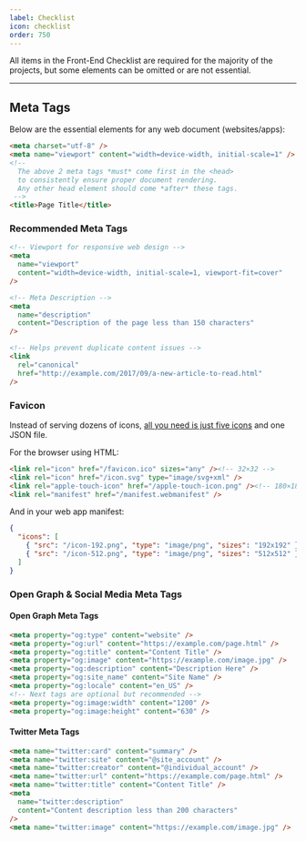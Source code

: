 ```yaml
---
label: Checklist
icon: checklist
order: 750
---
```


All items in the Front-End Checklist are required for the majority of the projects, but some elements can be omitted or are not essential.

---

## Meta Tags

Below are the essential elements for any web document (websites/apps):

```html
<meta charset="utf-8" />
<meta name="viewport" content="width=device-width, initial-scale=1" />
<!--
  The above 2 meta tags *must* come first in the <head>
  to consistently ensure proper document rendering.
  Any other head element should come *after* these tags.
 -->
<title>Page Title</title>
```

### Recommended Meta Tags

```html
<!-- Viewport for responsive web design -->
<meta
  name="viewport"
  content="width=device-width, initial-scale=1, viewport-fit=cover"
/>

<!-- Meta Description -->
<meta
  name="description"
  content="Description of the page less than 150 characters"
/>

<!-- Helps prevent duplicate content issues -->
<link
  rel="canonical"
  href="http://example.com/2017/09/a-new-article-to-read.html"
/>
```

### Favicon

Instead of serving dozens of icons, [all you need is just five icons](https://evilmartians.com/chronicles/how-to-favicon-in-2021-six-files-that-fit-most-needs) and one JSON file.

For the browser using HTML:

```html
<link rel="icon" href="/favicon.ico" sizes="any" /><!-- 32×32 -->
<link rel="icon" href="/icon.svg" type="image/svg+xml" />
<link rel="apple-touch-icon" href="/apple-touch-icon.png" /><!-- 180×180 -->
<link rel="manifest" href="/manifest.webmanifest" />
```

And in your web app manifest:

```json manifest.webmanifest
{
  "icons": [
    { "src": "/icon-192.png", "type": "image/png", "sizes": "192x192" },
    { "src": "/icon-512.png", "type": "image/png", "sizes": "512x512" }
  ]
}
```

### Open Graph & Social Media Meta Tags

#### Open Graph Meta Tags

```html
<meta property="og:type" content="website" />
<meta property="og:url" content="https://example.com/page.html" />
<meta property="og:title" content="Content Title" />
<meta property="og:image" content="https://example.com/image.jpg" />
<meta property="og:description" content="Description Here" />
<meta property="og:site_name" content="Site Name" />
<meta property="og:locale" content="en_US" />
<!-- Next tags are optional but recommended -->
<meta property="og:image:width" content="1200" />
<meta property="og:image:height" content="630" />
```

#### Twitter Meta Tags

```html
<meta name="twitter:card" content="summary" />
<meta name="twitter:site" content="@site_account" />
<meta name="twitter:creator" content="@individual_account" />
<meta name="twitter:url" content="https://example.com/page.html" />
<meta name="twitter:title" content="Content Title" />
<meta
  name="twitter:description"
  content="Content description less than 200 characters"
/>
<meta name="twitter:image" content="https://example.com/image.jpg" />
```

